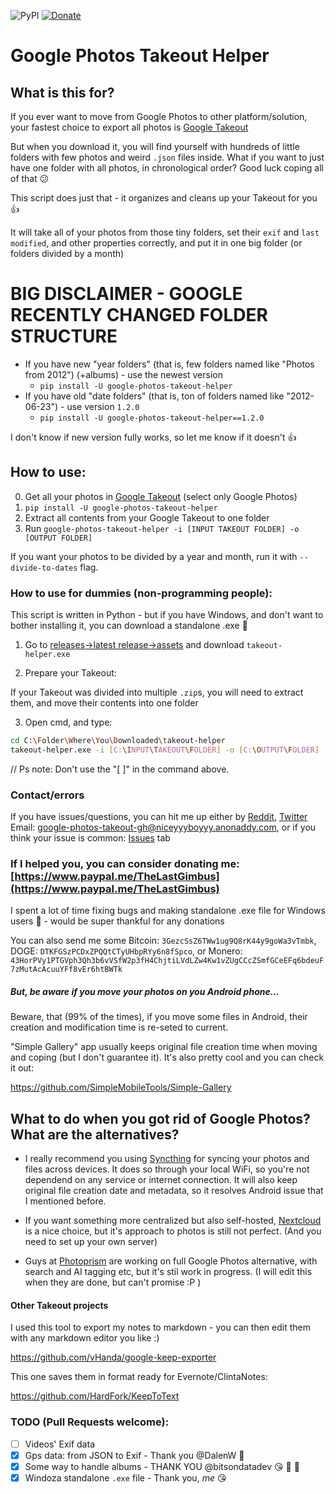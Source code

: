 ![PyPI](https://img.shields.io/pypi/v/google-photos-takeout-helper)
[![Donate](https://img.shields.io/badge/Donate-PayPal-blue.svg?logo=paypal)](https://www.paypal.me/TheLastGimbus)

# Google Photos Takeout Helper
## What is this for?
If you ever want to move from Google Photos to other platform/solution, your fastest choice to export all photos is [Google Takeout](https://takeout.google.com/)

But when you download it, you will find yourself with hundreds of little folders with few photos and weird `.json` files inside.
What if you want to just have one folder with all photos, in chronological order? Good luck coping all of that :confused:

This script does just that - it organizes and cleans up your Takeout for you :+1:

It will take all of your photos from those tiny folders, set their `exif` and `last modified`, and other properties correctly, and put it in one big folder (or folders divided by a month)

# BIG DISCLAIMER - GOOGLE RECENTLY CHANGED FOLDER STRUCTURE

- If you have new "year folders" (that is, few folders named like "Photos from 2012") (+albums) - use the newest
  version
  - `pip install -U google-photos-takeout-helper`
- If you have old "date folders" (that is, ton of folders named like "2012-06-23") - use version `1.2.0`
  - `pip install -U google-photos-takeout-helper==1.2.0`

I don't know if new version fully works, so let me know if it doesn't :+1:

## How to use:
0. Get all your photos in [Google Takeout](https://takeout.google.com/) (select only Google Photos)
1. `pip install -U google-photos-takeout-helper`
2. Extract all contents from your Google Takeout to one folder
3. Run `google-photos-takeout-helper -i [INPUT TAKEOUT FOLDER] -o [OUTPUT FOLDER]`

If you want your photos to be divided by a year and month, run it with `--divide-to-dates` flag.

### How to use for dummies (non-programming people):
This script is written in Python - but if you have Windows, and don't want to bother installing it, 
you can download a standalone .exe :tada:

1. Go to [releases->latest release->assets](https://github.com/TheLastGimbus/GooglePhotosTakeoutHelper/releases) and
download `takeout-helper.exe`

2. Prepare your Takeout:

If your Takeout was divided into multiple `.zip`s, you will need to extract them, and move their contents into one
folder

3. Open cmd, and type:

```bash
cd C:\Folder\Where\You\Downloaded\takeout-helper
takeout-helper.exe -i [C:\INPUT\TAKEOUT\FOLDER] -o [C:\OUTPUT\FOLDER]
```
// Ps note: Don't use the "[ ]" in the command above.

### Contact/errors
If you have issues/questions, you can hit me up either by [Reddit](https://www.reddit.com/user/TheLastGimbus/), [Twitter](https://twitter.com/TheLastGimbus) Email: [google-photos-takeout-gh@niceyyyboyyy.anonaddy.com](mailto:google-photos-takeout-gh@niceyyyboyyy.anonaddy.com), or if you think your issue is common: [Issues](https://github.com/TheLastGimbus/GooglePhotosTakeoutHelper/issues) tab

### If I helped you, you can consider donating me: [https://www.paypal.me/TheLastGimbus](https://www.paypal.me/TheLastGimbus)
I spent a lot of time fixing bugs and making standalone .exe file for Windows users :sparkling_heart: - would be
super thankful for any donations

You can also send me some Bitcoin: `3GezcSsZ6TWw1ug9Q8rK44y9goWa3vTmbk`, DOGE: `DTKFGSzPCDxZPQQtCTyUHbpRYy6n8fSpco`, or Monero: `43HorPVy1PTGVph3Qh3b6vVSfW2p3fH4ChjtiLVdLZw4Kw1vZUgCCcZSmfGCeEFq6bdeuF7zMutAcAcuuYFf8vEr6htBWTk`


##### But, be aware if you move your photos on you Android phone...
Beware, that (99% of the times), if you move some files in Android, their creation and modification time is re-seted to current.

"Simple Gallery" app usually keeps original file creation time when moving and coping (but I don't guarantee it). It's also pretty cool and you can check it out:

https://github.com/SimpleMobileTools/Simple-Gallery

## What to do when you got rid of Google Photos? What are the alternatives?
 - I really recommend you using [Syncthing](https://syncthing.net/) for syncing your photos and files across devices. It does so through your local WiFi, so you're not dependend on any service or internet connection. It will also keep original file creation date and metadata, so it resolves Android issue that I mentioned before.

 - If you want something more centralized but also self-hosted, [Nextcloud](https://nextcloud.com) is a nice choice, but it's approach to photos is still not perfect. (And you need to set up your own server)

 - Guys at [Photoprism](https://photoprism.org/) are working on full Google Photos alternative, with search and AI tagging etc, but it's stil work in progress. (I will edit this when they are done, but can't promise :P ) 


#### Other Takeout projects
I used this tool to export my notes to markdown - you can then edit them with any markdown editor you like :)

https://github.com/vHanda/google-keep-exporter


This one saves them in format ready for Evernote/ClintaNotes:

https://github.com/HardFork/KeepToText


### TODO (Pull Requests welcome):
- [ ] Videos' Exif data
- [x] Gps data: from JSON to Exif - Thank you @DalenW :sparkling_heart:
- [x] Some way to handle albums - THANK YOU @bitsondatadev :kissing_heart: :tada: :woman_dancing:
- [X] Windoza standalone `.exe` file - Thank you, _me_ :kissing_heart:
